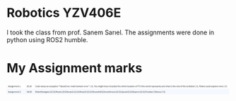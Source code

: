 # Robotics YZV406E

I took the class from prof. Sanem Sarıel. The assignments were done in python using ROS2 humble.

# My Assignment marks

![my marks](assignment_marks.png)
